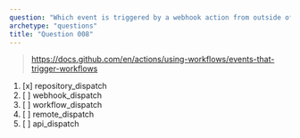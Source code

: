 ```yaml
---
question: "Which event is triggered by a webhook action from outside of the repository?"
archetype: "questions"
title: "Question 008"
---
```


> https://docs.github.com/en/actions/using-workflows/events-that-trigger-workflows
1. [x] repository_dispatch
1. [ ] webhook_dispatch
1. [ ] workflow_dispatch
1. [ ] remote_dispatch
1. [ ] api_dispatch
